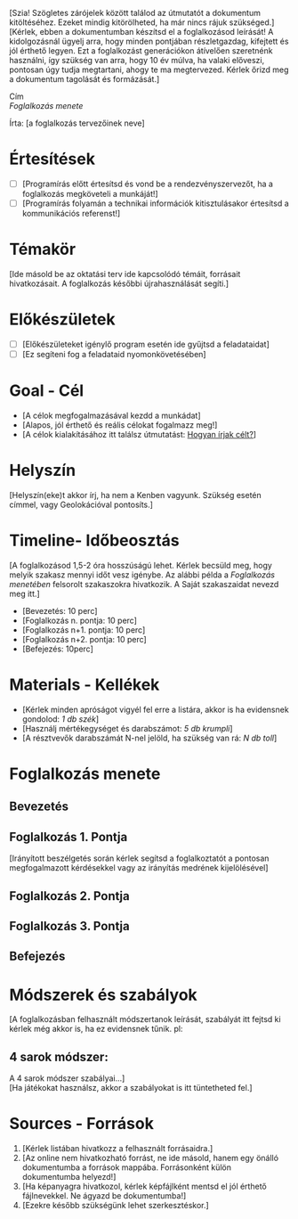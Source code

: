 \[Szia\! Szögletes zárójelek között találod az útmutatót a dokumentum  kitöltéséhez. Ezeket mindig kitörölheted, ha már nincs rájuk szükséged.\]  
\[Kérlek, ebben a dokumentumban készítsd el a foglalkozásod leírását\! A kidolgozásnál ügyelj arra, hogy minden pontjában részletgazdag, kifejtett és jól érthető legyen. Ezt a foglalkozást generációkon átívelően szeretnénk használni, így szükség van arra, hogy 10 év múlva, ha valaki előveszi, pontosan úgy tudja megtartani, ahogy te ma megtervezed. Kérlek őrizd meg a dokumentum tagolását és formázását.\]

Cím   
*Foglalkozás menete*

Írta: \[a foglalkozás tervezőinek neve\]

# Értesítések

- [ ] \[Programírás előtt értesítsd és vond be a rendezvényszervezőt, ha a foglalkozás megköveteli a munkáját\!\]  
- [ ] \[Programírás folyamán a technikai információk kitisztulásakor értesítsd a kommunikációs referenst\!\]

# Témakör

\[Ide másold be az oktatási terv ide kapcsolódó témáit, forrásait hivatkozásait. A foglalkozás későbbi újrahasználását segíti.\]

# Előkészületek

- [ ] \[Előkészületeket igénylő program esetén ide gyűjtsd a feladataidat\]  
- [ ] \[Ez segíteni fog a feladataid nyomonkövetésében\]

# Goal \- Cél

* \[A célok megfogalmazásával kezdd a munkádat\]  
* \[Alapos, jól érthető és reális célokat fogalmazz meg\!\]  
* \[A célok kialakításához itt találsz útmutatást: [Hogyan írjak célt?](https://docs.google.com/document/d/110G4_f_kg_Ow2IJFuThODpvntdV_r5ZDM1klh2aqPZs/edit#heading=h.zjjje7x2z9s)\]

# Helyszín

\[Helyszín(eke)t akkor írj, ha nem a Kenben vagyunk. Szükség esetén címmel, vagy Geolokációval pontosíts.\]

# Timeline- Időbeosztás

\[A foglalkozásod 1,5-2 óra hosszúságú lehet. Kérlek becsüld meg, hogy melyik szakasz mennyi időt vesz igénybe. Az alábbi példa a *Foglalkozás menetében* felsorolt szakaszokra hivatkozik. A Saját szakaszaidat nevezd meg itt.\]

* \[Bevezetés: 10 perc\]  
* \[Foglalkozás n. pontja: 10 perc\]  
* \[Foglalkozás n+1. pontja: 10 perc\]  
* \[Foglalkozás n+2. pontja: 10 perc\]  
* \[Befejezés: 10perc\]

# Materials \- Kellékek

* \[Kérlek minden apróságot vigyél fel erre a listára, akkor is ha evidensnek gondolod: *1 db szék*\]  
* \[Használj mértékegységet és darabszámot: *5 db krumpli*\]  
* \[A résztvevők darabszámát N-nel jelöld, ha szükség van rá: *N db toll*\]

# Foglalkozás menete

## **Bevezetés** 

## **Foglalkozás 1\. Pontja**

\[Irányított beszélgetés során kérlek segítsd a foglalkoztatót a pontosan megfogalmazott kérdésekkel vagy az irányítás medrének kijelölésével\]

## **Foglalkozás 2\. Pontja**

## **Foglalkozás 3\. Pontja**

## **Befejezés**

# Módszerek és szabályok

\[A foglalkozásban felhasznált módszertanok leírását, szabályát itt fejtsd ki kérlek még akkor is, ha ez evidensnek tűnik. pl:

## **4 sarok módszer:**

A 4 sarok módszer szabályai...\]  
\[Ha játékokat használsz, akkor a szabályokat is itt tüntetheted fel.\]

# Sources \- Források

1. \[Kérlek listában hivatkozz a felhasznált forrásaidra.\]  
2. \[Az online nem hivatkozható forrást, ne ide másold, hanem egy önálló dokumentumba a források mappába. Forrásonként külön dokumentumba helyezd\!\]  
3. \[Ha képanyagra hivatkozol, kérlek képfájlként mentsd el jól érthető fájlnevekkel. Ne ágyazd be dokumentumba\!\]  
4. \[Ezekre később szükségünk lehet szerkesztéskor.\]
